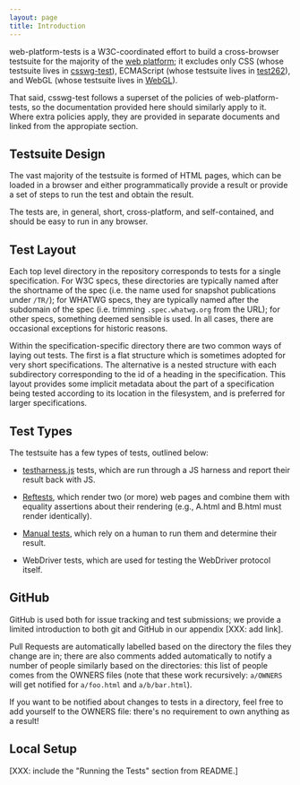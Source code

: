 ```yaml
---
layout: page
title: Introduction
---
```


web-platform-tests is a W3C-coordinated effort to build a
cross-browser testsuite for the majority of
the [web platform][web-platform]; it excludes only CSS (whose
testsuite lives in [csswg-test][csswg-test]), ECMAScript (whose
testsuite lives in [test262][test262]), and WebGL (whose testsuite
lives in [WebGL][WebGL]).

That said, csswg-test follows a superset of the policies of
web-platform-tests, so the documentation provided here should
similarly apply to it. Where extra policies apply, they are provided
in separate documents and linked from the appropiate section.


## Testsuite Design

The vast majority of the testsuite is formed of HTML pages, which can
be loaded in a browser and either programmatically provide a result or
provide a set of steps to run the test and obtain the result.

The tests are, in general, short, cross-platform, and self-contained,
and should be easy to run in any browser.


## Test Layout

Each top level directory in the repository corresponds to tests for a
single specification. For W3C specs, these directories are typically
named after the shortname of the spec (i.e. the name used for snapshot
publications under `/TR/`); for WHATWG specs, they are typically named
after the subdomain of the spec (i.e. trimming `.spec.whatwg.org` from
the URL); for other specs, something deemed sensible is used. In all
cases, there are occasional exceptions for historic reasons.

Within the specification-specific directory there are two common ways
of laying out tests. The first is a flat structure which is sometimes
adopted for very short specifications. The alternative is a nested
structure with each subdirectory corresponding to the id of a heading
in the specification. This layout provides some implicit metadata
about the part of a specification being tested according to its
location in the filesystem, and is preferred for larger
specifications.


## Test Types

The testsuite has a few types of tests, outlined below:

* [testharness.js](writing-tests/testharness) tests, which are run through a JS
  harness and report their result back with JS.

* [Reftests](writing-tests/reftests), which render two (or more) web pages and
  combine them with equality assertions about their rendering (e.g.,
  A.html and B.html must render identically).

* [Manual tests](writing-tests/manual), which rely on a human to run them and
  determine their result.

* WebDriver tests, which are used for testing the WebDriver protocol
  itself.


## GitHub

GitHub is used both for issue tracking and test submissions; we
provide a limited introduction to both git and GitHub in our appendix
[XXX: add link].

Pull Requests are automatically labelled based on the directory the
files they change are in; there are also comments added automatically
to notify a number of people similarly based on the directories: this
list of people comes from the OWNERS files (note that these work
recursively: `a/OWNERS` will get notified for `a/foo.html` and
`a/b/bar.html`).

If you want to be notified about changes to tests in a directory, feel
free to add yourself to the OWNERS file: there's no requirement to own
anything as a result!


## Local Setup

[XXX: include the "Running the Tests" section from README.]


[web-platform]: https://platform.html5.org
[test262]: https://github.com/tc39/test262
[csswg-test]: https://github.com/w3c/csswg-test
[webgl]: https://github.com/KhronosGroup/WebGL
